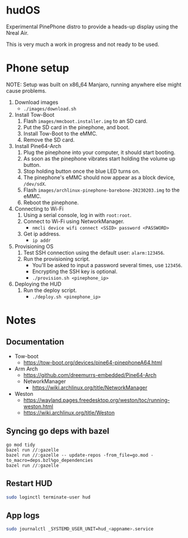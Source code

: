 # hudOS
Experimental PinePhone distro to provide a heads-up display using the Nreal Air.

This is very much a work in progress and not ready to be used.

# Phone setup
NOTE: Setup was built on x86_64 Manjaro, running anywhere else might cause problems. 

1. Download images
    - `./images/download.sh`
2. Install Tow-Boot
    1. Flash `images/mmcboot.installer.img` to an SD card.
    2. Put the SD card in the pinephone, and boot.
    3. Install Tow-Boot to the eMMC.
    4. Remove the SD card.
3. Install Pine64-Arch
    1. Plug the pinephone into your computer, it should start booting.
    2. As soon as the pinephone vibrates start holding the volume up button.
    3. Stop holding button once the blue LED turns on.
    4. The pinephone's eMMC should now appear as a block device, `/dev/sdX`.
    5. Flash `images/archlinux-pinephone-barebone-20230203.img` to the eMMC.
    6. Reboot the pinephone.
4. Connecting to Wi-Fi
    1. Using a serial console, log in with `root:root`.
    2. Connect to Wi-Fi using NetworkManager.
        - `nmcli device wifi connect <SSID> password <PASSWORD>`
    3. Get ip address.
        - `ip addr`
5. Provisioning OS
    1. Test SSH connection using the default user: `alarm:123456`.
    2. Run the provisioning script.
        - You'll be asked to input a password several times, use `123456`.
        - Encrypting the SSH key is optional.
        - `./provision.sh <pinephone_ip>`
6. Deploying the HUD
    1. Run the deploy script.
        - `./deploy.sh <pinephone_ip>`

# Notes
## Documentation
- Tow-boot
    - https://tow-boot.org/devices/pine64-pinephoneA64.html
- Arm Arch
    - https://github.com/dreemurrs-embedded/Pine64-Arch
    - NetworkManager
        - https://wiki.archlinux.org/title/NetworkManager
- Weston
    - https://wayland.pages.freedesktop.org/weston/toc/running-weston.html
    - https://wiki.archlinux.org/title/Weston


## Syncing go deps with bazel
```
go mod tidy
bazel run //:gazelle
bazel run //:gazelle -- update-repos -from_file=go.mod -to_macro=deps.bzl%go_dependencies
bazel run //:gazelle
```

## Restart HUD
```bash
sudo loginctl terminate-user hud
```

## App logs
```bash
sudo journalctl _SYSTEMD_USER_UNIT=hud_<appname>.service
```
